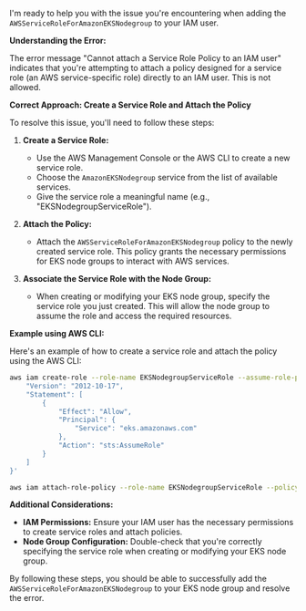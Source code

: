 I'm ready to help you with the issue you're encountering when adding the `AWSServiceRoleForAmazonEKSNodegroup` to your IAM user.

**Understanding the Error:**

The error message "Cannot attach a Service Role Policy to an IAM user" indicates that you're attempting to attach a policy designed for a service role (an AWS service-specific role) directly to an IAM user. This is not allowed.

**Correct Approach: Create a Service Role and Attach the Policy**

To resolve this issue, you'll need to follow these steps:

1. **Create a Service Role:**
   - Use the AWS Management Console or the AWS CLI to create a new service role.
   - Choose the `AmazonEKSNodegroup` service from the list of available services.
   - Give the service role a meaningful name (e.g., "EKSNodegroupServiceRole").

2. **Attach the Policy:**
   - Attach the `AWSServiceRoleForAmazonEKSNodegroup` policy to the newly created service role. This policy grants the necessary permissions for EKS node groups to interact with AWS services.

3. **Associate the Service Role with the Node Group:**
   - When creating or modifying your EKS node group, specify the service role you just created. This will allow the node group to assume the role and access the required resources.

**Example using AWS CLI:**

Here's an example of how to create a service role and attach the policy using the AWS CLI:

```bash
aws iam create-role --role-name EKSNodegroupServiceRole --assume-role-policy-document '{
    "Version": "2012-10-17",
    "Statement": [
        {
            "Effect": "Allow",
            "Principal": {
                "Service": "eks.amazonaws.com"
            },
            "Action": "sts:AssumeRole"
        }
    ]
}'

aws iam attach-role-policy --role-name EKSNodegroupServiceRole --policy-arn arn:aws:iam::aws:policy/AWSServiceRoleForAmazonEKSNodegroup
```

**Additional Considerations:**

- **IAM Permissions:** Ensure your IAM user has the necessary permissions to create service roles and attach policies.
- **Node Group Configuration:** Double-check that you're correctly specifying the service role when creating or modifying your EKS node group.

By following these steps, you should be able to successfully add the `AWSServiceRoleForAmazonEKSNodegroup` to your EKS node group and resolve the error.
